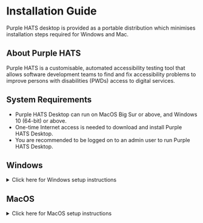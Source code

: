 # Installation Guide

Purple HATS desktop is provided as a portable distribution which minimises installation steps required for Windows and Mac.

## About Purple HATS

Purple HATS is a customisable, automated accessibility testing tool that allows software development teams to find and fix accessibility problems to improve persons with disabilities (PWDs) access to digital services.

## System Requirements

* Purple HATS Desktop can run on MacOS Big Sur or above, and Windows 10 (64-bit) or above.
* One-time Internet access is needed to download and install Purple HATS Desktop.
* You are recommended to be logged on to an admin user to run Purple HATS Desktop.

## Windows

<details>
    <summary>Click here for Windows setup instructions </summary>

### Download Purple HATS Desktop Windows

* Download [purple-hats-desktop-windows.zip](https://github.com/GovTechSG/purple-hats-desktop/releases/latest/download/purple-hats-desktop-windows-prod.zip)
* Double-click the downloaded zip file. Extract the contents of the zip file with a right-click and choosing “Extract All” in the context menu.

### Run Purple HATS Desktop Windows

* Double-click the extracted Purple HATS-win32-x64 folder.
* Double-click Purple HATS application.
* If you see "Windows protected your PC" prompt as shown below, click "More info" and "Run anyway".
    
    <img width="787" alt="Example of Windows protected your PC prompt" src="https://github.com/GovTechSG/purple-hats-desktop/assets/2021525/dd30c459-c2ea-417f-9fed-cc7b71c6c96e">

* Purple HATS will start setting up. This process may take up to 5 minutes.

</details>

## MacOS

<details>
    <summary>Click here for MacOS setup instructions </summary>

### Download Purple HATS desktop MacOS

* Download [purple-hats-desktop-macos.zip](https://github.com/GovTechSG/purple-hats-desktop/releases/latest/download/purple-hats-desktop-macos-prod.zip).
* If Purple HATS app does not appear in your Downloads folder, double-click the downloaded purple-hats-desktop-macos.zip file.

> Tip: To extract files in Mac, double-click on `purple-hats-portable-mac.zip` file, usually located at your Downloads folder. A new folder with the name purple-hats-mac will appear in Finder.

### Run Purple HATS Desktop MacOS

* Right-click Purple HATS then click "Open" in the pop-up menu.
* Click "Open" again to accept the pop-up message “macOS cannot verify…”.
* Purple HATS will start setting up. This process may take up to 5 minutes.

</details>
